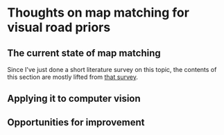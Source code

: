 # Thoughts on map matching for visual road priors

## The current state of map matching

Since I've just done a short literature survey on this topic, the contents of
this section are mostly lifted from [that
survey](../submitted/literature-survey.pdf).

## Applying it to computer vision

## Opportunities for improvement
